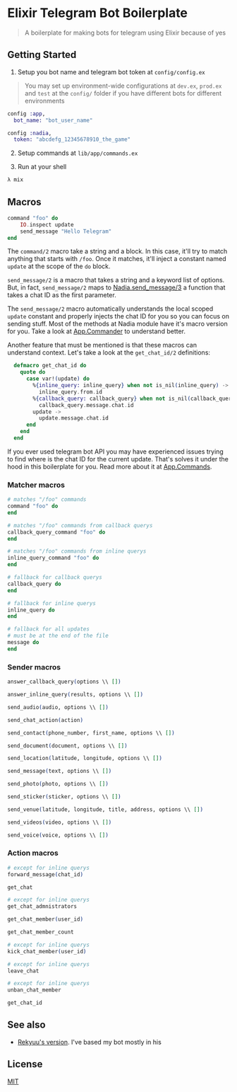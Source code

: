 # Elixir Telegram Bot Boilerplate

> A boilerplate for making bots for telegram using Elixir because of yes

## Getting Started

  1. Setup you bot name and telegram bot token at `config/config.ex`

  > You may set up environment-wide configurations at `dev.ex`, `prod.ex`
  > and `test` at the `config/` folder if you have different bots for different
  > environments


```elixir
config :app,
  bot_name: "bot_user_name"

config :nadia,
  token: "abcdefg_12345678910_the_game"
 ```

  2. Setup commands at `lib/app/commands.ex`

  3. Run at your shell

```sh
λ mix
```

## Macros

```elixir
command "foo" do
    IO.inspect update
    send_message "Hello Telegram"
end
```

The `command/2` macro take a string and a block. In this case, it'll try to match
anything that starts with `/foo`. Once it matches, it'll inject a constant named
`update` at the scope of the `do` block.

`send_message/2` is a macro that takes a string and a keyword list of options.
But, in fact, `send_message/2` maps to [Nadia.send_message/3](https://hexdocs.pm/nadia/Nadia.html#send_message/3)
a function that takes a chat ID as the first parameter.

The `send_message/2` macro automatically understands the local scoped `update`
constant and properly injects the chat ID for you so you can focus on sending stuff.
Most of the methods at Nadia module have it's macro version for you. Take a look at
[App.Commander](lib/app/commander.ex) to understand better.

Another feature that must be mentioned is that these macros can understand context.
Let's take a look at the `get_chat_id/2` definitions:

```elixir
  defmacro get_chat_id do
    quote do
      case var!(update) do
        %{inline_query: inline_query} when not is_nil(inline_query) ->
          inline_query.from.id
        %{callback_query: callback_query} when not is_nil(callback_query) ->
          callback_query.message.chat.id
        update ->
          update.message.chat.id
      end
    end
  end
```

If you ever used telegram bot API you may have experienced issues trying to find
where is the chat ID for the current update. That's solves it under the hood in
this boilerplate for you. Read more about it at [App.Commands](lib/app/commands_base_.ex).

### Matcher macros

```elixir
# matches "/foo" commands
command "foo" do
end
```

```elixir
# matches "/foo" commands from callback querys
callback_query_command "foo" do
end
```

```elixir
# matches "/foo" commands from inline querys
inline_query_command "foo" do
end
```

```elixir
# fallback for callback querys
callback_query do
end
```

```elixir
# fallback for inline querys
inline_query do
end
```

```elixir
# fallback for all updates
# must be at the end of the file
message do
end
```
### Sender macros

```elixir
answer_callback_query(options \\ [])
```

```elixir
answer_inline_query(results, options \\ [])
```

```elixir
send_audio(audio, options \\ [])
```

```elixir
send_chat_action(action)
```

```elixir
send_contact(phone_number, first_name, options \\ [])
```

```elixir
send_document(document, options \\ [])
```

```elixir
send_location(latitude, longitude, options \\ [])
```

```elixir
send_message(text, options \\ [])
```

```elixir
send_photo(photo, options \\ [])
```

```elixir
send_sticker(sticker, options \\ [])
```

```elixir
send_venue(latitude, longitude, title, address, options \\ [])
```

```elixir
send_videos(video, options \\ [])
```

```elixir
send_voice(voice, options \\ [])
```

### Action macros

```elixir
# except for inline querys
forward_message(chat_id)
```

```elixir
get_chat
```

```elixir
# except for inline querys
get_chat_admnistrators
```

```elixir
get_chat_member(user_id)
```

```elixir
get_chat_member_count
```

```elixir
# except for inline querys
kick_chat_member(user_id)
```

```elixir
# except for inline querys
leave_chat
```

```elixir
# except for inline querys
unban_chat_member
```

```elixir
get_chat_id
```

## See also

* [Rekyuu's version](https://github.com/rekyuu/elixir_telegram_bot).
I've based my bot mostly in his

## License

[MIT](LICENSE.md)
